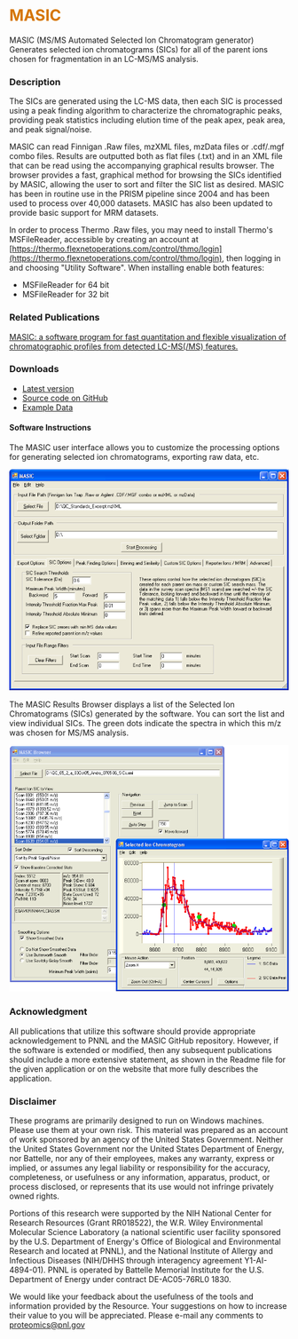 # __<span style="color:#D57500">MASIC</span>__
MASIC (MS/MS Automated Selected Ion Chromatogram generator) Generates selected ion chromatograms (SICs) for all of the parent ions chosen for fragmentation in an LC-MS/MS analysis.

### Description
The SICs are generated using the LC-MS data, then each SIC is processed using a peak finding algorithm to characterize the chromatographic peaks, providing peak statistics including elution time of the peak apex, peak area, and peak signal/noise.

MASIC can read Finnigan .Raw files, mzXML files, mzData files or .cdf/.mgf combo files. Results are outputted both as flat files (.txt) and in an XML file that can be read using the accompanying graphical results browser. The browser provides a fast, graphical method for browsing the SICs identified by MASIC, allowing the user to sort and filter the SIC list as desired. MASIC has been in routine use in the PRISM pipeline since 2004 and has been used to process over 40,000 datasets. MASIC has also been updated to provide basic support for MRM datasets.

In order to process Thermo .Raw files, you may need to install Thermo's MSFileReader, accessible by creating an account at [https://thermo.flexnetoperations.com/control/thmo/login](https://thermo.flexnetoperations.com/control/thmo/login), then logging in and choosing "Utility Software". When installing enable both features:

* MSFileReader for 64 bit
* MSFileReader for 32 bit

### Related Publications
[MASIC: a software program for fast quantitation and flexible visualization of chromatographic profiles from detected LC-MS(/MS) features.](https://pubmed.ncbi.nlm.nih.gov/18440872/)

### Downloads
* [Latest version](https://github.com/PNNL-Comp-Mass-Spec/MASIC/releases/latest)
* [Source code on GitHub](https://github.com/PNNL-Comp-Mass-Spec/MASIC)
* [Example Data](https://github.com/PNNL-Comp-Mass-Spec/MASIC/tree/master/ExampleData)

#### Software Instructions
The MASIC user interface allows you to customize the processing options for generating selected ion chromatograms, exporting raw data, etc.

![MASIC GUI](MASIC.png)

The MASIC Results Browser displays a list of the Selected Ion Chromatograms (SICs) generated by the software. You can sort the list and view individual SICs. The green dots indicate the spectra in which this m/z was chosen for MS/MS analysis.

![MASIC Results Browser](MASICBrowser.png)

### Acknowledgment

All publications that utilize this software should provide appropriate acknowledgement to PNNL and the MASIC GitHub repository. However, if the software is extended or modified, then any subsequent publications should include a more extensive statement, as shown in the Readme file for the given application or on the website that more fully describes the application.

### Disclaimer

These programs are primarily designed to run on Windows machines. Please use them at your own risk. This material was prepared as an account of work sponsored by an agency of the United States Government. Neither the United States Government nor the United States Department of Energy, nor Battelle, nor any of their employees, makes any warranty, express or implied, or assumes any legal liability or responsibility for the accuracy, completeness, or usefulness or any information, apparatus, product, or process disclosed, or represents that its use would not infringe privately owned rights.

Portions of this research were supported by the NIH National Center for Research Resources (Grant RR018522), the W.R. Wiley Environmental Molecular Science Laboratory (a national scientific user facility sponsored by the U.S. Department of Energy's Office of Biological and Environmental Research and located at PNNL), and the National Institute of Allergy and Infectious Diseases (NIH/DHHS through interagency agreement Y1-AI-4894-01). PNNL is operated by Battelle Memorial Institute for the U.S. Department of Energy under contract DE-AC05-76RL0 1830.

We would like your feedback about the usefulness of the tools and information provided by the Resource. Your suggestions on how to increase their value to you will be appreciated. Please e-mail any comments to proteomics@pnl.gov
